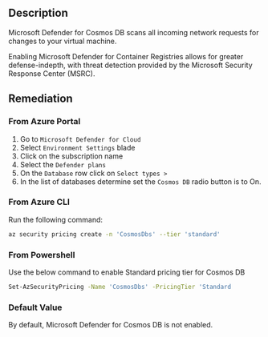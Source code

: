 ## Description

Microsoft Defender for Cosmos DB scans all incoming network requests for changes to your virtual machine.

Enabling Microsoft Defender for Container Registries allows for greater defense-indepth, with threat detection provided by the Microsoft Security Response Center (MSRC).

## Remediation

### From Azure Portal

1. Go to `Microsoft Defender for Cloud`
2. Select `Environment Settings` blade
3. Click on the subscription name
4. Select the `Defender plans`
5. On the `Database` row click on `Select types >`
6. In the list of databases determine set the `Cosmos DB` radio button is to On.

### From Azure CLI

Run the following command:

```bash
az security pricing create -n 'CosmosDbs' --tier 'standard'
```

### From Powershell

Use the below command to enable Standard pricing tier for Cosmos DB

```bash
Set-AzSecurityPricing -Name 'CosmosDbs' -PricingTier 'Standard
```

### Default Value

By default, Microsoft Defender for Cosmos DB is not enabled.